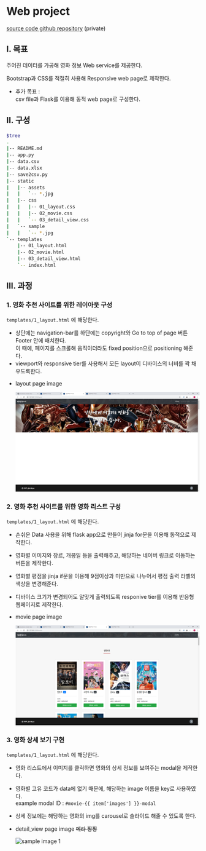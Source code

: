# Web project

[source code github repository](https://github.com/jiwookseo/web_project) (private)



## I. 목표

주어진 데이터를 가공해 영화 정보 Web service를 제공한다.

Bootstrap과 CSS를 적절히 사용해 Responsive web page로 제작한다.

+ 추가 목표 :  
  csv file과 Flask를 이용해 동적 web page로 구성한다.



## II. 구성

```bash
$tree
.
|-- README.md
|-- app.py
|-- data.csv
|-- data.xlsx
|-- save2csv.py
|-- static
|   |-- assets
|   |   `-- *.jpg
|   |-- css
|   |   |-- 01_layout.css
|   |   |-- 02_movie.css
|   |   `-- 03_detail_view.css
|   `-- sample
|   |   `-- *.jpg
`-- templates
    |-- 01_layout.html
    |-- 02_movie.html
    |-- 03_detail_view.html
    `-- index.html
```



## III. 과정

### 1. 영화 추천 사이트를 위한 레이아웃 구성  

`templates/1_layout.html` 에 해당한다.

* 상단에는 navigation-bar를 하단에는 copyright와 Go to top of page 버튼 Footer 안에 배치한다.  
  이 때에, 페이지를 스크롤해 움직이더라도 fixed position으로 positioning 해준다.
* viewport와 responsive tier를 사용해서 모든 layout이 디바이스의 너비를 꽉 채우도록한다.

- layout page image

   ![sample image 1](static/sample/sample_img_0.PNG)



### 2. 영화 추천 사이트를 위한 영화 리스트 구성  

`templates/1_layout.html` 에 해당한다.  

* 손쉬운 Data 사용을 위해 flask app으로 만들어 jinja for문을 이용해 동적으로 제작한다.  

* 영화별 이미지와 장르, 개봉일 등을 출력해주고, 해당하는 네이버 링크로 이동하는 버튼을 제작한다.

* 영화별 평점을 jinja if문을 이용해 9점이상과 미만으로 나누어서 평점 출력 라벨의 색상을 변경해준다.

* 디바이스 크기가 변경되어도 알맞게 출력되도록 responive tier를 이용해 반응형 웹페이지로 제작한다.

* movie page image

  ![sample image 1](static/sample/sample_img_1.PNG)



### 3. 영화 상세 보기 구현  

```templates/1_layout.html``` 에 해당한다.

- 영화 리스트에서 이미지를 클릭하면 영화의 상세 정보를 보여주는 modal을 제작한다.

- 영화별 고유 코드가 data에 없기 때문에, 해당하는 image 이름을 key로 사용하였다.  
  example modal ID :  `#movie-{{ item['images'] }}-modal`

- 상세 정보에는 해당하는 영화의 img를 carousel로 슬라이드 해줄 수 있도록 한다.

- detail_view page image  ~~메라 짱짱~~ 

  ![sample image 1](static/sample/sample_img_2.PNG)

